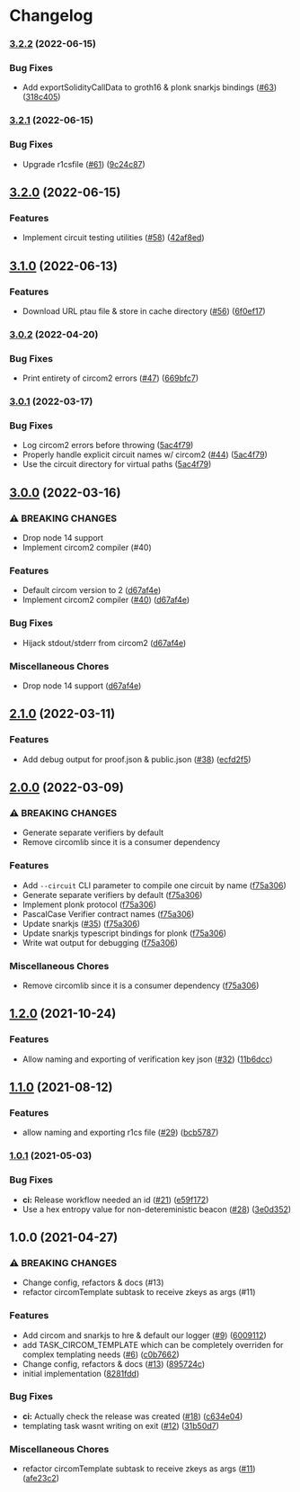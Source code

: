 # Changelog

### [3.2.2](https://www.github.com/projectsophon/hardhat-circom/compare/v3.2.1...v3.2.2) (2022-06-15)

### Bug Fixes

- Add exportSolidityCallData to groth16 & plonk snarkjs bindings ([#63](https://www.github.com/projectsophon/hardhat-circom/issues/63)) ([318c405](https://www.github.com/projectsophon/hardhat-circom/commit/318c405888e99a658f5254d8063d5b8097098dbe))

### [3.2.1](https://www.github.com/projectsophon/hardhat-circom/compare/v3.2.0...v3.2.1) (2022-06-15)

### Bug Fixes

- Upgrade r1csfile ([#61](https://www.github.com/projectsophon/hardhat-circom/issues/61)) ([9c24c87](https://www.github.com/projectsophon/hardhat-circom/commit/9c24c87da3528bf41b66d50c9cd264b2155a6bc5))

## [3.2.0](https://www.github.com/projectsophon/hardhat-circom/compare/v3.1.0...v3.2.0) (2022-06-15)

### Features

- Implement circuit testing utilities ([#58](https://www.github.com/projectsophon/hardhat-circom/issues/58)) ([42af8ed](https://www.github.com/projectsophon/hardhat-circom/commit/42af8eda28e960d3a07bc9506b2e23f931462258))

## [3.1.0](https://www.github.com/projectsophon/hardhat-circom/compare/v3.0.2...v3.1.0) (2022-06-13)

### Features

- Download URL ptau file & store in cache directory ([#56](https://www.github.com/projectsophon/hardhat-circom/issues/56)) ([6f0ef17](https://www.github.com/projectsophon/hardhat-circom/commit/6f0ef176fd3de68ee711c8a06eb356db86b20a2c))

### [3.0.2](https://www.github.com/projectsophon/hardhat-circom/compare/v3.0.1...v3.0.2) (2022-04-20)

### Bug Fixes

- Print entirety of circom2 errors ([#47](https://www.github.com/projectsophon/hardhat-circom/issues/47)) ([669bfc7](https://www.github.com/projectsophon/hardhat-circom/commit/669bfc7bbcec8b3fcd6cf2a8978235e4d18acea1))

### [3.0.1](https://www.github.com/projectsophon/hardhat-circom/compare/v3.0.0...v3.0.1) (2022-03-17)

### Bug Fixes

- Log circom2 errors before throwing ([5ac4f79](https://www.github.com/projectsophon/hardhat-circom/commit/5ac4f798fc76f81f989a3509ba8499947874287d))
- Properly handle explicit circuit names w/ circom2 ([#44](https://www.github.com/projectsophon/hardhat-circom/issues/44)) ([5ac4f79](https://www.github.com/projectsophon/hardhat-circom/commit/5ac4f798fc76f81f989a3509ba8499947874287d))
- Use the circuit directory for virtual paths ([5ac4f79](https://www.github.com/projectsophon/hardhat-circom/commit/5ac4f798fc76f81f989a3509ba8499947874287d))

## [3.0.0](https://www.github.com/projectsophon/hardhat-circom/compare/v2.1.0...v3.0.0) (2022-03-16)

### ⚠ BREAKING CHANGES

- Drop node 14 support
- Implement circom2 compiler (#40)

### Features

- Default circom version to 2 ([d67af4e](https://www.github.com/projectsophon/hardhat-circom/commit/d67af4e5c69cb4867cfd9eee5d34aec712426ba2))
- Implement circom2 compiler ([#40](https://www.github.com/projectsophon/hardhat-circom/issues/40)) ([d67af4e](https://www.github.com/projectsophon/hardhat-circom/commit/d67af4e5c69cb4867cfd9eee5d34aec712426ba2))

### Bug Fixes

- Hijack stdout/stderr from circom2 ([d67af4e](https://www.github.com/projectsophon/hardhat-circom/commit/d67af4e5c69cb4867cfd9eee5d34aec712426ba2))

### Miscellaneous Chores

- Drop node 14 support ([d67af4e](https://www.github.com/projectsophon/hardhat-circom/commit/d67af4e5c69cb4867cfd9eee5d34aec712426ba2))

## [2.1.0](https://www.github.com/projectsophon/hardhat-circom/compare/v2.0.0...v2.1.0) (2022-03-11)

### Features

- Add debug output for proof.json & public.json ([#38](https://www.github.com/projectsophon/hardhat-circom/issues/38)) ([ecfd2f5](https://www.github.com/projectsophon/hardhat-circom/commit/ecfd2f5bd63cb063ed251e624f688f091acbe7dd))

## [2.0.0](https://www.github.com/projectsophon/hardhat-circom/compare/v1.2.0...v2.0.0) (2022-03-09)

### ⚠ BREAKING CHANGES

- Generate separate verifiers by default
- Remove circomlib since it is a consumer dependency

### Features

- Add `--circuit` CLI parameter to compile one circuit by name ([f75a306](https://www.github.com/projectsophon/hardhat-circom/commit/f75a3069d3c87cde20b4e22d872721416fd50aa6))
- Generate separate verifiers by default ([f75a306](https://www.github.com/projectsophon/hardhat-circom/commit/f75a3069d3c87cde20b4e22d872721416fd50aa6))
- Implement plonk protocol ([f75a306](https://www.github.com/projectsophon/hardhat-circom/commit/f75a3069d3c87cde20b4e22d872721416fd50aa6))
- PascalCase Verifier contract names ([f75a306](https://www.github.com/projectsophon/hardhat-circom/commit/f75a3069d3c87cde20b4e22d872721416fd50aa6))
- Update snarkjs ([#35](https://www.github.com/projectsophon/hardhat-circom/issues/35)) ([f75a306](https://www.github.com/projectsophon/hardhat-circom/commit/f75a3069d3c87cde20b4e22d872721416fd50aa6))
- Update snarkjs typescript bindings for plonk ([f75a306](https://www.github.com/projectsophon/hardhat-circom/commit/f75a3069d3c87cde20b4e22d872721416fd50aa6))
- Write wat output for debugging ([f75a306](https://www.github.com/projectsophon/hardhat-circom/commit/f75a3069d3c87cde20b4e22d872721416fd50aa6))

### Miscellaneous Chores

- Remove circomlib since it is a consumer dependency ([f75a306](https://www.github.com/projectsophon/hardhat-circom/commit/f75a3069d3c87cde20b4e22d872721416fd50aa6))

## [1.2.0](https://www.github.com/projectsophon/hardhat-circom/compare/v1.1.0...v1.2.0) (2021-10-24)

### Features

- Allow naming and exporting of verification key json ([#32](https://www.github.com/projectsophon/hardhat-circom/issues/32)) ([11b6dcc](https://www.github.com/projectsophon/hardhat-circom/commit/11b6dcc5218949a6b8ff6e278d10a60755366427))

## [1.1.0](https://www.github.com/projectsophon/hardhat-circom/compare/v1.0.1...v1.1.0) (2021-08-12)

### Features

- allow naming and exporting r1cs file ([#29](https://www.github.com/projectsophon/hardhat-circom/issues/29)) ([bcb5787](https://www.github.com/projectsophon/hardhat-circom/commit/bcb5787fc7a1acc0d60afd6aedcd8d53277fe5e8))

### [1.0.1](https://www.github.com/projectsophon/hardhat-circom/compare/v1.0.0...v1.0.1) (2021-05-03)

### Bug Fixes

- **ci:** Release workflow needed an id ([#21](https://www.github.com/projectsophon/hardhat-circom/issues/21)) ([e59f172](https://www.github.com/projectsophon/hardhat-circom/commit/e59f172187656054bb7a42bac421e3b1efef4368))
- Use a hex entropy value for non-detereministic beacon ([#28](https://www.github.com/projectsophon/hardhat-circom/issues/28)) ([3e0d352](https://www.github.com/projectsophon/hardhat-circom/commit/3e0d352d19cad0c3481cfc8da20411654ee40d24))

## 1.0.0 (2021-04-27)

### ⚠ BREAKING CHANGES

- Change config, refactors & docs (#13)
- refactor circomTemplate subtask to receive zkeys as args (#11)

### Features

- Add circom and snarkjs to hre & default our logger ([#9](https://www.github.com/projectsophon/hardhat-circom/issues/9)) ([6009112](https://www.github.com/projectsophon/hardhat-circom/commit/6009112f6cb56d6993ef701145b68cc66320181b))
- add TASK_CIRCOM_TEMPLATE which can be completely overriden for complex templating needs ([#6](https://www.github.com/projectsophon/hardhat-circom/issues/6)) ([c0b7662](https://www.github.com/projectsophon/hardhat-circom/commit/c0b7662456456215ab90cd6b54ba10b37e29547e))
- Change config, refactors & docs ([#13](https://www.github.com/projectsophon/hardhat-circom/issues/13)) ([895724c](https://www.github.com/projectsophon/hardhat-circom/commit/895724c733730146ee1d220480ee2c4421603d56))
- initial implementation ([8281fdd](https://www.github.com/projectsophon/hardhat-circom/commit/8281fddfb9a3d6d5410fca1328d3208be7123c89))

### Bug Fixes

- **ci:** Actually check the release was created ([#18](https://www.github.com/projectsophon/hardhat-circom/issues/18)) ([c634e04](https://www.github.com/projectsophon/hardhat-circom/commit/c634e047fc469cdb4c08dddb95b1d26ab22ecfaa))
- templating task wasnt writing on exit ([#12](https://www.github.com/projectsophon/hardhat-circom/issues/12)) ([31b50d7](https://www.github.com/projectsophon/hardhat-circom/commit/31b50d785ce1daf598c662044bf5f6907839f62e))

### Miscellaneous Chores

- refactor circomTemplate subtask to receive zkeys as args ([#11](https://www.github.com/projectsophon/hardhat-circom/issues/11)) ([afe23c2](https://www.github.com/projectsophon/hardhat-circom/commit/afe23c2a18b75300d3233bc680f7ffcb4d4d5345))
